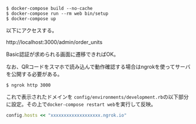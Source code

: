 ```
$ docker-compose build --no-cache
$ docker-compose run --rm web bin/setup
$ docker-compose up  
```

以下にアクセスする。

http://localhost:3000/admin/order_units

Basic認証が求められる画面に遷移できればOK。

なお、QRコードをスマホで読み込んで動作確認する場合はngrokを使ってサーバを公開する必要がある。

```
$ ngrok http 3000 
```

これで表示されたドメインを `config/environments/development.rb`の以下部分に設定。その上で`docker-compose restart web`を実行して反映。
```rb
config.hosts << "xxxxxxxxxxxxxxxxxxx.ngrok.io" 
```

